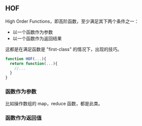 ## HOF
High Order Functions，即高阶函数，至少满足其下两个条件之一：
- 以一个函数作为参数
- 以一个函数作为返回结果

这都是在满足函数是 "first-class" 的情况下，出现的技巧。

```javascript
function HOF(...){
  return function(...){
    //...
  }
}
```

### 函数作为参数
比如操作数组的 map，reduce 函数，都是此类。


### 函数作为返回值

